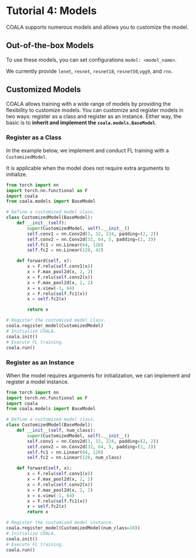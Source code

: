 # Tutorial 4: Models

COALA supports numerous models and allows you to customize the model.

## Out-of-the-box Models

To use these models, you can set configurations `model: <model_name>`. 

We currently provide `lenet`, `resnet`, `resnet18`, `resnet50`,`vgg9`, and `rnn`.

## Customized Models

COALA allows training with a wide range of models by providing the flexibility to customize models. 
You can customize and register models in two ways: register as a class and register as an instance.
Either way, the basic is to **inherit and implement the `coala.models.BaseModel`**. 

### Register as a Class

In the example below, we implement and conduct FL training with a `CustomizedModel`. 

It is applicable when the model does not require extra arguments to initialize.

```python
from torch import nn
import torch.nn.functional as F
import coala
from coala.models import BaseModel

# Define a customized model class.
class CustomizedModel(BaseModel):
    def __init__(self):
        super(CustomizedModel, self).__init__()
        self.conv1 = nn.Conv2d(3, 32, 224, padding=(2, 2))
        self.conv2 = nn.Conv2d(32, 64, 5, padding=(2, 2))
        self.fc1 = nn.Linear(64, 128)
        self.fc2 = nn.Linear(128, 42)

    def forward(self, x):
        x = F.relu(self.conv1(x))
        x = F.max_pool2d(x, 2, 2)
        x = F.relu(self.conv2(x))
        x = F.max_pool2d(x, 2, 2)
        x = x.view(-1, 64)
        x = F.relu(self.fc1(x))
        x = self.fc2(x)

        return x

# Register the customized model class.
coala.register_model(CustomizedModel)
# Initialize COALA.
coala.init()
# Execute FL training.
coala.run()
```

### Register as an Instance

When the model requires arguments for initialization, we can implement and register a model instance. 

```python
from torch import nn
import torch.nn.functional as F
import coala
from coala.models import BaseModel

# Define a customized model class.
class CustomizedModel(BaseModel):
    def __init__(self, num_class):
        super(CustomizedModel, self).__init__()
        self.conv1 = nn.Conv2d(3, 32, 224, padding=(2, 2))
        self.conv2 = nn.Conv2d(32, 64, 5, padding=(2, 2))
        self.fc1 = nn.Linear(64, 128)
        self.fc2 = nn.Linear(128, num_class)

    def forward(self, x):
        x = F.relu(self.conv1(x))
        x = F.max_pool2d(x, 2, 2)
        x = F.relu(self.conv2(x))
        x = F.max_pool2d(x, 2, 2)
        x = x.view(-1, 64)
        x = F.relu(self.fc1(x))
        x = self.fc2(x)
        return x

# Register the customized model instance.
coala.register_model(CustomizedModel(num_class=10))
# Initialize COALA.
coala.init()
# Execute FL training.
coala.run()
```